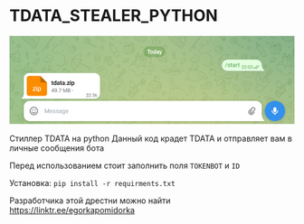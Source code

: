 # TDATA_STEALER_PYTHON
![Alt-текст](images.png)

Стиллер TDATA на python
Данный код крадет TDATA и отправляет вам в личные сообщения бота

Перед использованием стоит заполнить поля 
<code>TOKENBOT</code> и
<code>ID</code>

Установка:
<code>pip install -r requirments.txt</code>

Разработчика этой дрестни можно найти https://linktr.ee/egorkapomidorka
